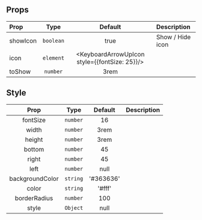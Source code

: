 ## Props

| Prop                     | Type      | Default                                         | Description                                    
| :----------------------- | :-------: | :------:                                        | :--------------------------------
| showIcon                 | `boolean` | true                                            | Show / Hide icon                     
| icon                     | `element` | <KeyboardArrowUpIcon style={{fontSize: 25}}/>   |  
| toShow                   | `number`  | 3rem                                            |  


## Style

| Prop                  | Type      | Default         | Description                                    
| :-------------------: | :-------: | :------:        | :--------------------------------              
| fontSize              | `number`  | 16              |                       
| width                 | `number`  | 3rem            |                         
| height                | `number`  | 3rem            |    
| bottom                | `number`  | 45              |  
| right                 | `number`  | 45              |  
| left                  | `number`  | null            | 
| backgroundColor       | `string`  | '#363636'       | 
| color                 | `string`  | '#fff'          |  
| borderRadius          | `number`  | 100             |
| style                 | `Object`  | null            |  

